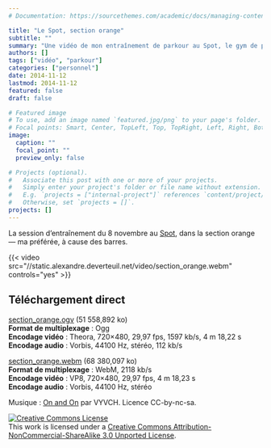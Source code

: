 ```yaml
---
# Documentation: https://sourcethemes.com/academic/docs/managing-content/

title: "Le Spot, section orange"
subtitle: ""
summary: "Une vidéo de mon entraînement de parkour au Spot, le gym de parkour à Montréal."
authors: []
tags: ["vidéo", "parkour"]
categories: ["personnel"]
date: 2014-11-12
lastmod: 2014-11-12
featured: false
draft: false

# Featured image
# To use, add an image named `featured.jpg/png` to your page's folder.
# Focal points: Smart, Center, TopLeft, Top, TopRight, Left, Right, BottomLeft, Bottom, BottomRight.
image:
  caption: ""
  focal_point: ""
  preview_only: false

# Projects (optional).
#   Associate this post with one or more of your projects.
#   Simply enter your project's folder or file name without extension.
#   E.g. `projects = ["internal-project"]` references `content/project/deep-learning/index.md`.
#   Otherwise, set `projects = []`.
projects: []
---
```


La session d’entraînement du 8 novembre au [Spot](http://thespotmontreal.com/), dans la section orange &mdash; ma préférée, à cause des barres.

{{< video src="//static.alexandre.deverteuil.net/video/section_orange.webm" controls="yes" >}}

## Téléchargement direct

[section_orange.ogv]({filename}/video/section_orange.ogv) (51&nbsp;558,892&nbsp;ko)  
**Format de multiplexage**&nbsp;: Ogg  
**Encodage vidéo**&nbsp;: Theora, 720×480, 29,97&nbsp;fps, 1597&nbsp;kb/s, 4&nbsp;m 18,22&nbsp;s  
**Encodage audio**&nbsp;: Vorbis, 44100&nbsp;Hz, stéréo, 112&nbsp;kb/s

[section_orange.webm]({filename}/video/section_orange.webm) (68&nbsp;380,097&nbsp;ko)  
**Format de multiplexage**&nbsp;: WebM, 2118&nbsp;kb/s  
**Encodage vidéo**&nbsp;: VP8, 720×480, 29,97&nbsp;fps, 4&nbsp;m 18,23&nbsp;s  
**Encodage audio**&nbsp;: Vorbis, 44100&nbsp;Hz, stéréo

Musique&nbsp;: [On and On](https://www.jamendo.com/en/list/a138837/royal-treatment) par VYVCH. Licence CC-by-nc-sa.

<p><a rel="license" href="http://creativecommons.org/licenses/by-nc-sa/3.0/"><img alt="Creative Commons License" style="border-width:0" src="https://i.creativecommons.org/l/by-nc-sa/3.0/88x31.png" class="inline" /></a><br />This work is licensed under a <a rel="license" href="http://creativecommons.org/licenses/by-nc-sa/3.0/">Creative Commons Attribution-NonCommercial-ShareAlike 3.0 Unported License</a>.</p>
